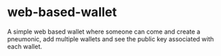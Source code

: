 # web-based-wallet
A simple web based wallet where someone can come and create a pneumonic, add multiple wallets and see the public key associated with each wallet.

